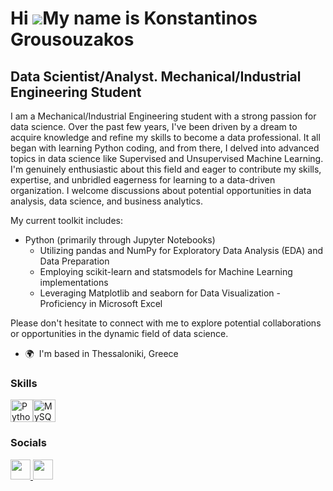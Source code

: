 Hi ![](https://user-images.githubusercontent.com/18350557/176309783-0785949b-9127-417c-8b55-ab5a4333674e.gif)My name is Konstantinos Grousouzakos
=================================================================================================================================================

Data Scientist/Analyst. Mechanical/Industrial Engineering Student
-----------------------------------------------------------------

I am a Mechanical/Industrial Engineering student with a strong passion for data science. Over the past few years, I've been driven by a dream to acquire knowledge and refine my skills to become a data professional. It all began with learning Python coding, and from there, I delved into advanced topics in data science like Supervised and Unsupervised Machine Learning. I'm genuinely enthusiastic about this field and eager to contribute my skills, expertise, and unbridled eagerness for learning to a data-driven organization. I welcome discussions about potential opportunities in data analysis, data science, and business analytics. 

My current toolkit includes: 
- Python (primarily through Jupyter Notebooks)
  - Utilizing pandas and NumPy for Exploratory Data Analysis (EDA) and Data Preparation
  - Employing scikit-learn and statsmodels for Machine Learning implementations
  - Leveraging Matplotlib and seaborn for Data Visualization
-Proficiency in Microsoft Excel

Please don't hesitate to connect with me to explore potential collaborations or opportunities in the dynamic field of data science.

* 🌍  I'm based in Thessaloniki, Greece

### Skills


<p align="left">
<a href="https://www.python.org/" target="_blank" rel="noreferrer"><img src="https://raw.githubusercontent.com/danielcranney/readme-generator/main/public/icons/skills/python-colored.svg" width="36" height="36" alt="Python" /></a><a href="https://www.mysql.com/" target="_blank" rel="noreferrer"><img src="https://raw.githubusercontent.com/danielcranney/readme-generator/main/public/icons/skills/mysql-colored.svg" width="36" height="36" alt="MySQL" /></a>
</p>


### Socials

<p align="left"> <a href="https://www.github.com/Konstantinos-Grousouzakos" target="_blank" rel="noreferrer"> <picture> <source media="(prefers-color-scheme: dark)" srcset="https://raw.githubusercontent.com/danielcranney/readme-generator/main/public/icons/socials/github-dark.svg" /> <source media="(prefers-color-scheme: light)" srcset="https://raw.githubusercontent.com/danielcranney/readme-generator/main/public/icons/socials/github.svg" /> <img src="https://raw.githubusercontent.com/danielcranney/readme-generator/main/public/icons/socials/github.svg" width="32" height="32" /> </picture> </a> <a href="https://www.linkedin.com/in/konstantinos-grousouzakos-data-scientist/" target="_blank" rel="noreferrer"> <picture> <source media="(prefers-color-scheme: dark)" srcset="https://raw.githubusercontent.com/danielcranney/readme-generator/main/public/icons/socials/linkedin-dark.svg" /> <source media="(prefers-color-scheme: light)" srcset="https://raw.githubusercontent.com/danielcranney/readme-generator/main/public/icons/socials/linkedin.svg" /> <img src="https://raw.githubusercontent.com/danielcranney/readme-generator/main/public/icons/socials/linkedin.svg" width="32" height="32" /> </picture> </a></p>

